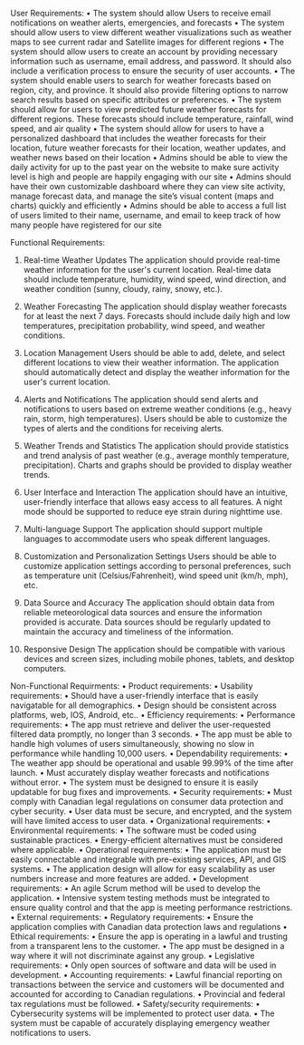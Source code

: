 User Requirements:
•	The system should allow Users to receive email notifications on weather alerts, emergencies, and forecasts
•	The system should allow users to view different weather visualizations such as weather maps to see current radar and Satellite images for different regions
•	The system should allow users to create an account by providing necessary information such as username, email address, and password. It should also include a verification process to ensure the security of user accounts.
•	The system should enable users to search for weather forecasts based on region, city, and province. It should also provide filtering options to narrow search results based on specific attributes or preferences.
•	The system should allow for users to view predicted future weather forecasts for different regions. These forecasts should include temperature, rainfall, wind speed, and air quality
•	The system should allow for users to have a personalized dashboard that includes the weather forecasts for their location, future weather forecasts for their location, weather updates, and weather news based on their location 
•	Admins should be able to view the daily activity for up to the past year on the website to make sure activity level is high and people are happily engaging with our site
•	Admins should have their own customizable dashboard where they can view site activity, manage forecast data, and manage the site’s visual content (maps and charts) quickly and efficiently
•	Admins should be able to access a full list of users limited to their name, username, and email to keep track of how many people have registered for our site

Functional Requirements:

1. Real-time Weather Updates
    The application should provide real-time weather information for the user's current location.
    Real-time data should include temperature, humidity, wind speed, wind direction, and weather condition (sunny, cloudy, rainy, snowy, etc.).

2. Weather Forecasting
    The application should display weather forecasts for at least the next 7 days.
    Forecasts should include daily high and low temperatures, precipitation probability, wind speed, and weather conditions.

3. Location Management
    Users should be able to add, delete, and select different locations to view their weather information.
    The application should automatically detect and display the weather information for the user's current location.

4. Alerts and Notifications
    The application should send alerts and notifications to users based on extreme weather conditions (e.g., heavy rain, storm, high temperatures).
    Users should be able to customize the types of alerts and the conditions for receiving alerts.

5. Weather Trends and Statistics
    The application should provide statistics and trend analysis of past weather (e.g., average monthly temperature, precipitation).
    Charts and graphs should be provided to display weather trends.

6. User Interface and Interaction
    The application should have an intuitive, user-friendly interface that allows easy access to all features.
    A night mode should be supported to reduce eye strain during nighttime use.

7. Multi-language Support
    The application should support multiple languages to accommodate users who speak different languages.

8. Customization and Personalization Settings
    Users should be able to customize application settings according to personal preferences, such as temperature unit (Celsius/Fahrenheit), wind speed unit (km/h, mph), etc.

9. Data Source and Accuracy
    The application should obtain data from reliable meteorological data sources and ensure the information provided is accurate.
    Data sources should be regularly updated to maintain the accuracy and timeliness of the information.

10. Responsive Design
    The application should be compatible with various devices and screen sizes, including mobile phones, tablets, and desktop computers.

Non-Functional Requirments:
•	Product requirements: 
•	Usability requirements:
•	Should have a user-friendly interface that is easily navigatable for all demographics.
•	Design should be consistent across platforms, web, IOS, Android, etc..
•	Efficiency requirements:
•	Performance requirements:
•	The app must retrieve and deliver the user-requested filtered data promptly, no longer than 3 seconds.
•	The app must be able to handle high volumes of users simultaneously, showing no slow in performance while handling 10,000 users.
•	Dependability requirements:
•	The weather app should be operational and usable 99.99% of the time after launch.
•	Must accurately display weather forecasts and notifications without error.
•	The system must be designed to ensure it is easily updatable for bug fixes and improvements.
•	Security requirements:
•	Must comply with Canadian legal regulations on consumer data protection and cyber security.
•	User data must be secure, and encrypted, and the system will have limited access to user data.
•	Organizational requirements: 
•	Environmental requirements:
•	The software must be coded using sustainable practices.
•	Energy-efficient alternatives must be considered where applicable.
•	Operational requirements:
•	The application must be easily connectable and integrable with pre-existing services, API, and GIS systems.
•	The application design will allow for easy scalability as user numbers increase and more features are added.
•	Development requirements:
•	An agile Scrum method will be used to develop the application.
•	Intensive system testing methods must be integrated to ensure quality control and that the app is meeting performance restrictions.
•	External requirements: 
•	Regulatory requirements:
•	Ensure the application complies with Canadian data protection laws and regulations 
•	Ethical requirements:
•	Ensure the app is operating in a lawful and trusting from a transparent lens to the customer.
•	The app must be designed in a way where it will not discriminate against any group.
•	Legislative requirements:
•	Only open sources of software and data will be used in development.
•	Accounting requirements:
•	Lawful financial reporting on transactions between the service and customers will be documented and accounted for according to Canadian regulations.
•	Provincial and federal tax regulations must be followed.
•	Safety/security requirements:
•	Cybersecurity systems will be implemented to protect user data.
•	The system must be capable of accurately displaying emergency weather notifications to users.

